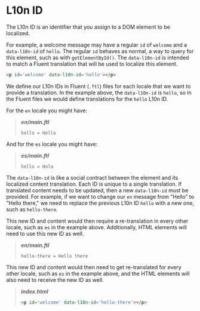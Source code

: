 # L10n ID

The L10n ID is an identifier that you assign to a DOM element to be localized.

For example, a welcome message may have a regular `id` of `welcome` and a `data-l10n-id` of `hello`. The regular `id` behaves as normal, a way to query for this element, such as with `getElementById()`. The `data-l10n-id` is intended to match a Fluent translation that will be used to localize this element.

```html
<p id='welcome' data-l10n-id='hello'></p>
```

We define our L10n IDs in Fluent (`.ftl`) files for each locale that we want to provide a translation. In the example above, the `data-l10n-id` is `hello`, so in the Fluent files we would define translations for the `hello` L10n ID.

For the `en` locale you might have:
> **_en/main.ftl_**
> ```
> hello = Hello
> ```

And for the `es` locale you might have:
> **_es/main.ftl_**
> ```
> hello = Hola
> ```

The `data-l10n-id` is like a social contract between the element and its localized content translation. Each ID is unique to a single translation. If translated content needs to be updated, then a new `data-l10n-id` must be provided. For example, if we want to change our `en` message from "Hello" to "Hello there," we need to replace the previous L10n ID `hello` with a new one, such as `hello-there`.

This new ID and content would then require a re-translation in every other locale, such as `es` in the example above. Additionally, HTML elements will need to use this new ID as well.

> **_en/main.ftl_**
> ```
> hello-there = Hello there
> ```

This new ID and content would then need to get re-translated for every other locale, such as `es` in the example above, and the HTML elements will also need to receive the new ID as well.

> **_index.html_**
> ```html
> <p id='welcome' data-l10n-id='hello-there'></p>
> ```
